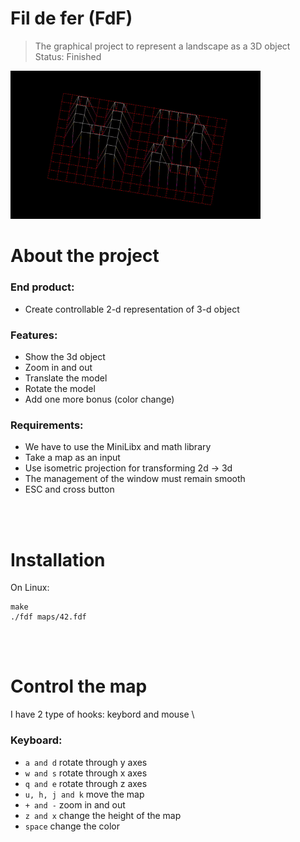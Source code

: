 # Fil de fer (FdF)
> The graphical project to represent a landscape as a 3D object \
> Status: Finished

<img src="./images/ezgif.com-video-to-gif.gif" alt="Alt text" title="Final product" style="display: inline-block; margin: 0 auto; max-width: 400px">

# About the project
### End product:
- Create controllable 2-d representation of 3-d object
### Features:
- Show the 3d object
- Zoom in and out
- Translate the model
- Rotate the model
- Add one more bonus (color change)
### Requirements:
- We have to use the MiniLibx and math library
- Take a map as an input
- Use isometric projection for transforming 2d → 3d
- The management of the window must remain smooth
- ESC and cross button

<br> </br>

# Installation

On Linux:
```
make
./fdf maps/42.fdf
```

<br> </br>

# Control the map

I have 2 type of hooks: keybord and mouse \
### Keyboard:
- `a and d` rotate through y axes
- `w and s` rotate through x axes
- `q and e` rotate through z axes
- `u, h, j and k` move the map
- `+ and -` zoom in and out
- `z and x` change the height of the map
- `space` change the color
